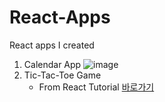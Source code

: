 # React-Apps
React apps I created

1. Calendar App
    ![image](https://user-images.githubusercontent.com/26539591/124383758-20394380-dd09-11eb-8845-56e6a7f29ff1.png)
2. Tic-Tac-Toe Game
    * From React Tutorial [바로가기](https://ko.reactjs.org/tutorial/tutorial.html)
